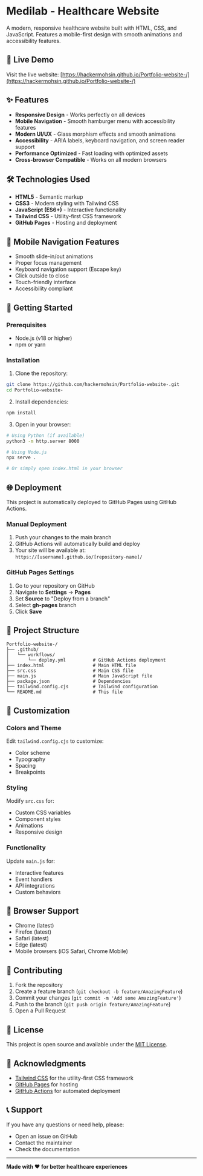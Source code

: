 # Medilab - Healthcare Website

A modern, responsive healthcare website built with HTML, CSS, and JavaScript. Features a mobile-first design with smooth animations and accessibility features.

## 🚀 Live Demo

Visit the live website: [https://hackermohsin.github.io/Portfolio-website-/](https://hackermohsin.github.io/Portfolio-website-/)

## ✨ Features

- **Responsive Design** - Works perfectly on all devices
- **Mobile Navigation** - Smooth hamburger menu with accessibility features
- **Modern UI/UX** - Glass morphism effects and smooth animations
- **Accessibility** - ARIA labels, keyboard navigation, and screen reader support
- **Performance Optimized** - Fast loading with optimized assets
- **Cross-browser Compatible** - Works on all modern browsers

## 🛠️ Technologies Used

- **HTML5** - Semantic markup
- **CSS3** - Modern styling with Tailwind CSS
- **JavaScript (ES6+)** - Interactive functionality
- **Tailwind CSS** - Utility-first CSS framework
- **GitHub Pages** - Hosting and deployment

## 📱 Mobile Navigation Features

- Smooth slide-in/out animations
- Proper focus management
- Keyboard navigation support (Escape key)
- Click outside to close
- Touch-friendly interface
- Accessibility compliant

## 🚀 Getting Started

### Prerequisites

- Node.js (v18 or higher)
- npm or yarn

### Installation

1. Clone the repository:
```bash
git clone https://github.com/hackermohsin/Portfolio-website-.git
cd Portfolio-website-
```

2. Install dependencies:
```bash
npm install
```

3. Open in your browser:
```bash
# Using Python (if available)
python3 -m http.server 8000

# Using Node.js
npx serve .

# Or simply open index.html in your browser
```

## 🌐 Deployment

This project is automatically deployed to GitHub Pages using GitHub Actions.

### Manual Deployment

1. Push your changes to the main branch
2. GitHub Actions will automatically build and deploy
3. Your site will be available at: `https://[username].github.io/[repository-name]/`

### GitHub Pages Settings

1. Go to your repository on GitHub
2. Navigate to **Settings** → **Pages**
3. Set **Source** to "Deploy from a branch"
4. Select **gh-pages** branch
5. Click **Save**

## 📁 Project Structure

```
Portfolio-website-/
├── .github/
│   └── workflows/
│       └── deploy.yml          # GitHub Actions deployment
├── index.html                  # Main HTML file
├── src.css                     # Main CSS file
├── main.js                     # Main JavaScript file
├── package.json                # Dependencies
├── tailwind.config.cjs         # Tailwind configuration
└── README.md                   # This file
```

## 🔧 Customization

### Colors and Theme

Edit `tailwind.config.cjs` to customize:
- Color scheme
- Typography
- Spacing
- Breakpoints

### Styling

Modify `src.css` for:
- Custom CSS variables
- Component styles
- Animations
- Responsive design

### Functionality

Update `main.js` for:
- Interactive features
- Event handlers
- API integrations
- Custom behaviors

## 📱 Browser Support

- Chrome (latest)
- Firefox (latest)
- Safari (latest)
- Edge (latest)
- Mobile browsers (iOS Safari, Chrome Mobile)

## 🤝 Contributing

1. Fork the repository
2. Create a feature branch (`git checkout -b feature/AmazingFeature`)
3. Commit your changes (`git commit -m 'Add some AmazingFeature'`)
4. Push to the branch (`git push origin feature/AmazingFeature`)
5. Open a Pull Request

## 📄 License

This project is open source and available under the [MIT License](LICENSE).

## 🙏 Acknowledgments

- [Tailwind CSS](https://tailwindcss.com/) for the utility-first CSS framework
- [GitHub Pages](https://pages.github.com/) for hosting
- [GitHub Actions](https://github.com/features/actions) for automated deployment

## 📞 Support

If you have any questions or need help, please:
- Open an issue on GitHub
- Contact the maintainer
- Check the documentation

---

**Made with ❤️ for better healthcare experiences**
